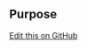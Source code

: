 ## Purpose

[Edit this on GitHub](https://github.com/wellcomecollection/wellcomecollection.org/edit/main/common/views/components/LabelsList/README.md)
